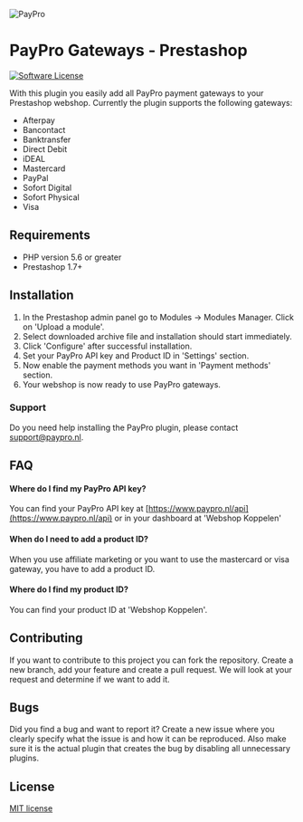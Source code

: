 ![PayPro](https://paypro.nl/images/logo-ie.png)

# PayPro Gateways - Prestashop

[![Software License](https://img.shields.io/badge/License-MIT.svg?style=flat-square)](LICENSE.md)

With this plugin you easily add all PayPro payment gateways to your Prestashop webshop. Currently the plugin supports the following gateways:

- Afterpay
- Bancontact
- Banktransfer
- Direct Debit
- iDEAL
- Mastercard
- PayPal
- Sofort Digital
- Sofort Physical
- Visa

## Requirements

- PHP version 5.6 or greater
- Prestashop 1.7+

## Installation

1. In the Prestashop admin panel go to Modules -> Modules Manager. Click on 'Upload a module'.
2. Select downloaded archive file and installation should start immediately.
3. Click 'Configure' after successful installation.
4. Set your PayPro API key and Product ID in 'Settings' section.
5. Now enable the payment methods you want in 'Payment methods' section.
6. Your webshop is now ready to use PayPro gateways.

### Support

Do you need help installing the PayPro plugin, please contact support@paypro.nl.

## FAQ

#### Where do I find my PayPro API key?

You can find your PayPro API key at [https://www.paypro.nl/api](https://www.paypro.nl/api) or in your dashboard at 'Webshop Koppelen'

#### When do I need to add a product ID?

When you use affiliate marketing or you want to use the mastercard or visa gateway, you have to add a product ID.

#### Where do I find my product ID?

You can find your product ID at 'Webshop Koppelen'.

## Contributing

If you want to contribute to this project you can fork the repository. Create a new branch, add your feature and create a pull request. We will look at your request and determine if we want to add it.

## Bugs

Did you find a bug and want to report it? Create a new issue where you clearly specify what the issue is and how it can be reproduced. Also make sure it is the actual plugin that creates the bug by disabling all unnecessary plugins.

## License

[MIT license](http://opensource.org/licenses/MIT)
